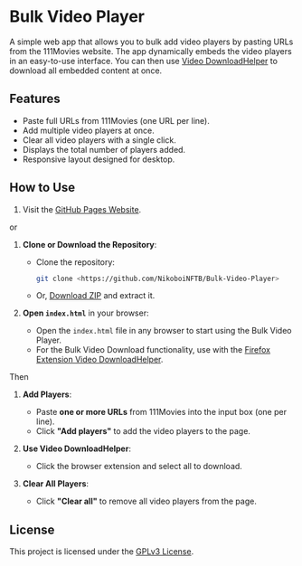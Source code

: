 # Bulk Video Player

A simple web app that allows you to bulk add video players by pasting URLs from the 111Movies website. The app dynamically embeds the video players in an easy-to-use interface. You can then use [Video DownloadHelper](https://www.downloadhelper.net/) to download all embedded content at once.

## Features

- Paste full URLs from 111Movies (one URL per line).
- Add multiple video players at once.
- Clear all video players with a single click.
- Displays the total number of players added.
- Responsive layout designed for desktop.

## How to Use

1. Visit the [GitHub Pages Website](https://nikoboinftb.github.io/Bulk-Video-Player/).

or

1. **Clone or Download the Repository**: 
   - Clone the repository:  
     ```bash
     git clone <https://github.com/NikoboiNFTB/Bulk-Video-Player>
     ```
   - Or, [Download ZIP](https://github.com/NikoboiNFTB/Bulk-Video-Player/archive/refs/heads/main.zip) and extract it.

2. **Open `index.html`** in your browser:
   - Open the `index.html` file in any browser to start using the Bulk Video Player.
   - For the Bulk Video Download functionality, use with the [Firefox Extension Video DownloadHelper](https://addons.mozilla.org/en-US/firefox/addon/video-downloadhelper/).

Then

1. **Add Players**:
   - Paste **one or more URLs** from 111Movies into the input box (one per line).
   - Click **"Add players"** to add the video players to the page.

2. **Use Video DownloadHelper**:
   - Click the browser extension and select all to download.

3. **Clear All Players**:
   - Click **"Clear all"** to remove all video players from the page.

## License

This project is licensed under the [GPLv3 License](https://www.gnu.org/licenses/gpl-3.0.html).
